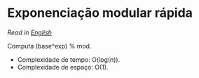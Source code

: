 # Exponenciação modular rápida

*Read in [English](https://github.com/joao-frohlich/AlmanaqueBrute/blob/readme-translation/Matem%C3%A1tica/Exponencia%C3%A7%C3%A3o%20Modular%20R%C3%A1pida/Readme.en.md)*

Computa (base^exp) % mod.
* Complexidade de tempo: O(log(n)).
* Complexidade de espaço: O(1).

